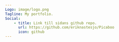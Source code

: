 ```yaml
---
Logo: image/logo.png
Tagline: My portfolio.
Social:
    - title: Link till sidans github repo.
      url: https://github.com/eriknastesjo/Picaboo
      icon: github
---
```

